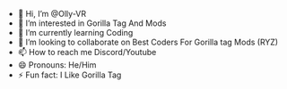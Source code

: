 - 👋 Hi, I’m @Olly-VR
- 👀 I’m interested in Gorilla Tag And Mods
- 🌱 I’m currently learning Coding
- 💞️ I’m looking to collaborate on Best Coders For Gorilla tag Mods (RYZ)
- 📫 How to reach me Discord/Youtube
- 😄 Pronouns: He/Him
- ⚡ Fun fact: I Like Gorilla Tag

<!---
Olly-VR/Olly-VR is a ✨ special ✨ repository because its `README.md` (this file) appears on your GitHub profile.
You can click the Preview link to take a look at your changes.
--->
